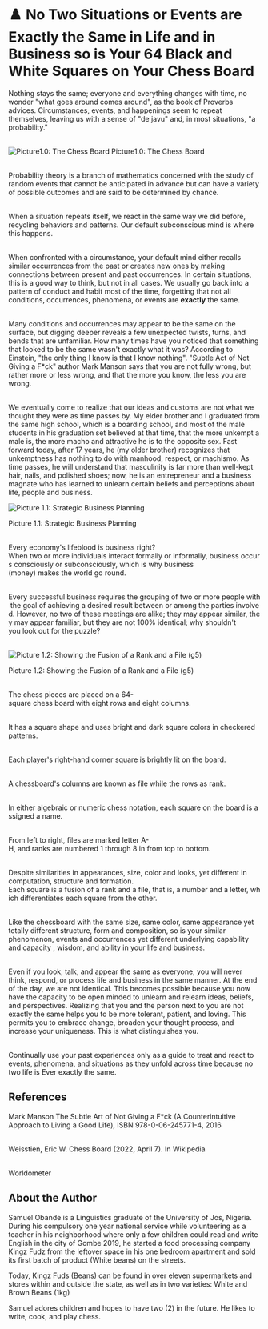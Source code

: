 # ♟️ No Two Situations or Events are Exactly the Same in Life and in Business so is Your 64 Black and White Squares on Your Chess Board

Nothing stays the same; everyone and everything changes with time, no
wonder "what goes around comes around", as the book of Proverbs advices.
Circumstances, events, and happenings seem to repeat themselves, leaving
us with a sense of \"de javu\" and, in most situations, \"a
probability.\"

<br>![Picture1.0: The Chess Board](./_static/images/no-two-situations-or-events-are-exactly-the-same-in-life-and-in-business-so-is-your-64-black-and-white-squares-on-your-chess-board/image1.jpg)
Picture1.0: The Chess Board

<br>Probability theory is a branch of mathematics concerned with the study
of random events that cannot be anticipated in advance but can have a
variety of possible outcomes and are said to be determined by chance.

<br>When a situation repeats itself, we react in the same way we did before,
recycling behaviors and patterns. Our default subconscious mind is where
this happens.

<br>When confronted with a circumstance, your default mind either recalls
similar occurrences from the past or creates new ones by making
connections between present and past occurrences. In certain situations,
this is a good way to think, but not in all cases. We usually go back
into a pattern of conduct and habit most of the time, forgetting that
not all conditions, occurrences, phenomena, or events are **exactly**
the same.

<br>Many conditions and occurrences may appear to be the same on the
surface, but digging deeper reveals a few unexpected twists, turns, and
bends that are unfamiliar. How many times have you noticed that
something that looked to be the same wasn\'t exactly what it was?
According to Einstein, "the only thing I know is that I know nothing".
\"Subtle Act of Not Giving a F\*ck\" author Mark Manson says that you
are not fully wrong, but rather more or less wrong, and that the more
you know, the less you are wrong.

<br>We eventually come to realize that our ideas and customs are not what we
thought they were as time passes by. My elder brother and I graduated
from the same high school, which is a boarding school, and most of the
male students in his graduation set believed at that time, that the more
unkempt a male is, the more macho and attractive he is to the opposite
sex. Fast forward today, after 17 years, he (my older brother)
recognizes that unkemptness has nothing to do with manhood, respect, or
machismo. As time passes, he will understand that masculinity is far
more than well-kept hair, nails, and polished shoes; now, he is an
entrepreneur and a business magnate who has learned to unlearn certain
beliefs and perceptions about life, people and business.

![Picture 1.1: Strategic Business Planning](./_static/images/no-two-situations-or-events-are-exactly-the-same-in-life-and-in-business-so-is-your-64-black-and-white-squares-on-your-chess-board/image2.jpg)

Picture 1.1: Strategic Business Planning

<br>Every economy's lifeblood is business right?
When two or more individuals interact formally or informally, business occurs consciously or subconsciously, which is why business
(money) makes the world go round.

<br>Every successful business requires the grouping of two or more people with the goal of achieving a desired result between or among the parties involved. However, no two of these meetings are alike; they may appear similar, they may appear familiar, but they are not
100% identical; why shouldn't you look out for the puzzle?

<br>![Picture 1.2: Showing the Fusion of a Rank and a File (g5)](./_static/images/no-two-situations-or-events-are-exactly-the-same-in-life-and-in-business-so-is-your-64-black-and-white-squares-on-your-chess-board/image3.jpg)

Picture 1.2: Showing the Fusion of a Rank and a File (g5)

<br>The chess pieces are placed on a 64-square chess board with eight rows and eight columns.

<br>It has a square shape and uses bright and dark square colors in checkered patterns.

<br>Each player\'s right-hand corner square is brightly lit on the board.

<br>A chessboard\'s columns are known as file while the rows as rank.

<br>In either algebraic or numeric chess notation, each square on the board is assigned a name.

<br>From left to right, files are marked letter
A-H, and ranks are numbered 1 through 8 in from top to bottom.

<br>Despite similarities in appearances, size, color and looks, yet
different in computation, structure and formation.
Each square is a fusion of a rank and a file, that is, a number and a letter, which differentiates
each square from the other.

<br>Like the chessboard with the same size, same color, same appearance yet
totally different structure, form and composition, so is your similar
phenomenon, events and occurrences yet different underlying capability
and capacity , wisdom, and ability in your life and business.

<br>Even if you look, talk, and appear the same as everyone, you will never
think, respond, or process life and business in the same manner. At the
end of the day, we are not identical. This becomes possible because you
now have the capacity to be open minded to unlearn and relearn ideas,
beliefs, and perspectives. Realizing that you and the person next to you
are not exactly the same helps you to be more tolerant, patient, and
loving. This permits you to embrace change, broaden your thought
process, and increase your uniqueness. This is what distinguishes you.

<br>Continually use your past experiences only as a guide to treat and react
to events, phenomena, and situations as they unfold across time because
no two life is Ever exactly the same.

## References

Mark Manson The Subtle Art of Not Giving a F\*ck (A Counterintuitive
Approach to Living a Good Life), ISBN 978-0-06-245771-4, 2016

<br>Weisstien, Eric W. Chess Board (2022, April 7). In Wikipedia

<br>Worldometer

## About the Author

Samuel Obande is a Linguistics graduate of the University of Jos,
Nigeria. During his compulsory one year national service while
volunteering as a teacher in his neighborhood where only a few children
could read and write English in the city of Gombe 2019, he started a
food processing company Kingz Fudz from the leftover space in his one
bedroom apartment and sold its first batch of product (White beans) on
the streets.

Today, Kingz Fuds (Beans) can be found in over eleven supermarkets and
stores within and outside the state, as well as in two varieties: White
and Brown Beans (1kg)

Samuel adores children and hopes to have two (2) in the future. He likes
to write, cook, and play chess.
